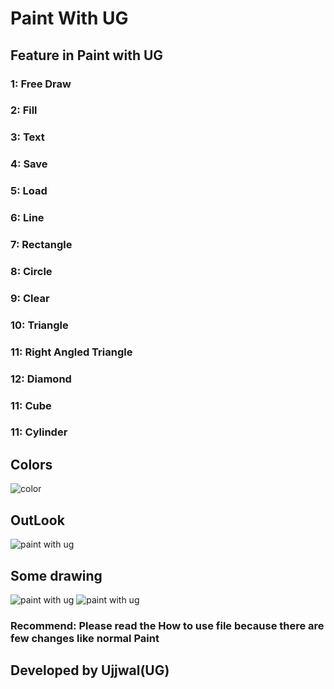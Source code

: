 # Paint With UG
## Feature in Paint with UG
### **1: Free Draw** </br>
### **2: Fill** </br>
### **3: Text** </br>
### **4: Save** </br>
### **5: Load** </br>
### **6: Line** </br>
### **7: Rectangle** </br>
### **8: Circle** </br>
### **9: Clear**  </br>
### **10: Triangle** </br>
### **11: Right Angled Triangle** </br>
### **12: Diamond** </br>
### **11: Cube** </br>
### **11: Cylinder** </br>
 ## Colors
 ![color](https://user-images.githubusercontent.com/75884061/104131874-5d96c700-539f-11eb-9a13-57f1da378603.png)
 ## OutLook
 ![paint with ug](https://user-images.githubusercontent.com/75884061/105488443-9dcb4300-5cd7-11eb-92c2-92ab1eaee294.jpeg)
## Some drawing
![paint with ug](https://user-images.githubusercontent.com/75884061/105488952-79bc3180-5cd8-11eb-9e32-55c1f0afd456.jpeg)
![paint with ug](https://user-images.githubusercontent.com/75884061/105489392-2b5b6280-5cd9-11eb-8fa3-0e0f930ec645.jpeg)
### Recommend: Please read the How to use file because there are few changes like normal Paint
## Developed by Ujjwal(UG)

